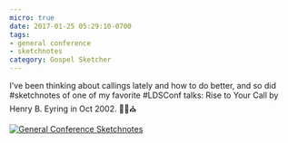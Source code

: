 ```yaml
---
micro: true
date: 2017-01-25 05:29:10-0700
tags:
- general conference
- sketchnotes
category: Gospel Sketcher
---
```


I’ve been thinking about callings lately and how to do better, and so did #sketchnotes of one of my favorite #LDSConf talks: Rise to Your Call by Henry B. Eyring in Oct 2002. ✍🏼⛪️

[![General Conference Sketchnotes](https://media.bennorris.org/images/gospelsketcher/uploads/2018/df78311356.jpg)](https://media.bennorris.org/images/gospelsketcher/uploads/2018/df78311356.jpg)